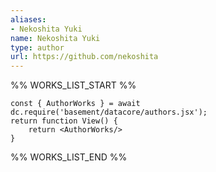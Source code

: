 ```yaml
---
aliases:
- Nekoshita Yuki
name: Nekoshita Yuki
type: author
url: https://github.com/nekoshita
---
```



%% WORKS_LIST_START %%

```datacorejsx
const { AuthorWorks } = await dc.require('basement/datacore/authors.jsx');
return function View() {
    return <AuthorWorks/>
}
```
%% WORKS_LIST_END %%